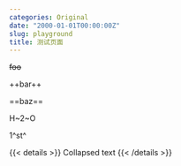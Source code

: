 ```yaml
---
categories: Original
date: "2000-01-01T00:00:00Z"
slug: playground
title: 测试页面
---
```


~~foo~~

++bar++

==baz==

H~2~O

1^st^

{{< details >}}
Collapsed text
{{< /details >}}
